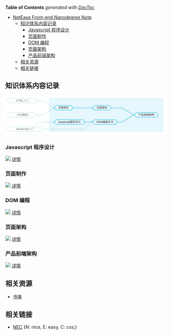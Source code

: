 <!-- START doctoc generated TOC please keep comment here to allow auto update -->
<!-- DON'T EDIT THIS SECTION, INSTEAD RE-RUN doctoc TO UPDATE -->
**Table of Contents**  *generated with [DocToc](https://github.com/thlorenz/doctoc)*

- [NetEase Front-end Nanodegree Note](#netease-front-end-nanodegree-note)
  - [知识体系内容记录](#%E7%9F%A5%E8%AF%86%E4%BD%93%E7%B3%BB%E5%86%85%E5%AE%B9%E8%AE%B0%E5%BD%95)
    - [Javascript 程序设计](#javascript-%E7%A8%8B%E5%BA%8F%E8%AE%BE%E8%AE%A1)
    - [页面制作](#%E9%A1%B5%E9%9D%A2%E5%88%B6%E4%BD%9C)
    - [DOM 编程](#dom-%E7%BC%96%E7%A8%8B)
    - [页面架构](#%E9%A1%B5%E9%9D%A2%E6%9E%B6%E6%9E%84)
    - [产品前端架构](#%E4%BA%A7%E5%93%81%E5%89%8D%E7%AB%AF%E6%9E%B6%E6%9E%84)
  - [相关资源](#%E7%9B%B8%E5%85%B3%E8%B5%84%E6%BA%90)
  - [相关链接](#%E7%9B%B8%E5%85%B3%E9%93%BE%E6%8E%A5)

<!-- END doctoc generated TOC please keep comment here to allow auto update -->

## 知识体系内容记录

![](img/C/career-path.jpg)

### Javascript 程序设计

![](http://progressed.io/bar/70?title=Progress) [详情](JavascriptDesignPattern/JavascriptDesignPattern.md)

### 页面制作

![](http://progressed.io/bar/61?title=Progress) [详情](WebCreation/WebCreation.md)

### DOM 编程

![](http://progressed.io/bar/0?title=Progress) [详情](#)

### 页面架构

![](http://progressed.io/bar/0?title=Progress) [详情](#)

### 产品前端架构

![](http://progressed.io/bar/0?title=Progress) [详情](#)

## 相关资源

- [书单](Booklist.md)

## 相关链接

- [NEC](http://nec.netease.com/) {N: nice, E: easy, C: css;}
